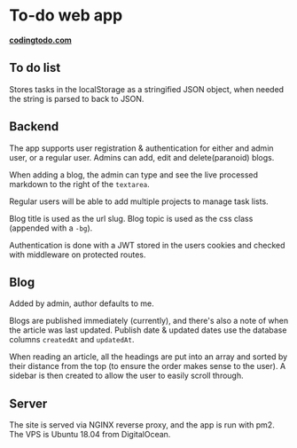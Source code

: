 # To-do web app
**[codingtodo.com](https://codingtodo.com/)**

## To do list
Stores tasks in the localStorage as a stringified JSON object, when needed the string is parsed to back to JSON.

## Backend
The app supports user registration & authentication for either and admin user, or a regular user. Admins can add, edit and delete(paranoid) blogs.

When adding a blog, the admin can type and see the live processed markdown to the right of the `textarea`.

Regular users will be able to add multiple projects to manage task lists.

Blog title is used as the url slug.
Blog topic is used as the css class (appended with a `-bg`).

Authentication is done with a JWT stored in the users cookies and checked with middleware on protected routes.

## Blog
Added by admin, author defaults to me.

Blogs are published immediately (currently), and there's also a note of when the article was last updated. Publish date & updated dates use the database columns `createdAt` and `updatedAt`.

When reading an article, all the headings are put into an array and sorted by their distance from the top (to ensure the order makes sense to the user). A sidebar is then created to allow the user to easily scroll through.

## Server
The site is served via NGINX reverse proxy, and the app is run with pm2. The VPS is Ubuntu 18.04 from DigitalOcean.
